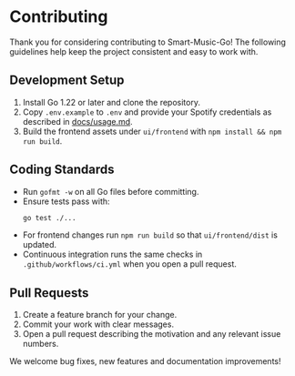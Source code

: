 # Contributing

Thank you for considering contributing to Smart-Music-Go! The following guidelines help keep the project consistent and easy to work with.

## Development Setup
1. Install Go 1.22 or later and clone the repository.
2. Copy `.env.example` to `.env` and provide your Spotify credentials as described in [docs/usage.md](docs/usage.md).
3. Build the frontend assets under `ui/frontend` with `npm install && npm run build`.

## Coding Standards
- Run `gofmt -w` on all Go files before committing.
- Ensure tests pass with:
  ```bash
  go test ./...
  ```
- For frontend changes run `npm run build` so that `ui/frontend/dist` is updated.
- Continuous integration runs the same checks in `.github/workflows/ci.yml` when you open a pull request.

## Pull Requests
1. Create a feature branch for your change.
2. Commit your work with clear messages.
3. Open a pull request describing the motivation and any relevant issue numbers.

We welcome bug fixes, new features and documentation improvements!
